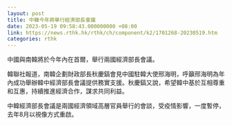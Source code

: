 ```yaml
---
layout: post
title: 中韓今年將舉行經濟部長會議
date: 2023-05-19 09:58:43.000000000 +08:00
link: https://news.rthk.hk/rthk/ch/component/k2/1701268-20230519.htm
categories: rthk
---
```


中國與南韓將於今年內在首爾，舉行兩國經濟部長會議。

韓聯社報道，南韓企劃財政部長秋慶鎬會見中國駐韓大使邢海明，呼籲邢海明為年內成功舉辦韓中經濟部長會議提供務實支援。秋慶鎬又說，希望韓中基於互相尊重和互惠，持續推進經濟合作，謀求共同利益。

中韓經濟部長會議是兩國經濟領域高層官員舉行的會談，受疫情影響，一度暫停，去年8月以視像方式重啟。
